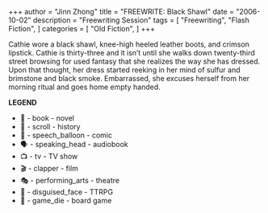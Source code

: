+++
author = "Jinn Zhong"
title = "FREEWRITE: Black Shawl"
date = "2006-10-02"
description = "Freewriting Session"
tags = [
    "Freewriting",
    "Flash Fiction",
]
categories = [
    "Old Fiction",
]
+++

Cathie wore a black shawl, knee-high heeled leather boots, and crimson lipstick. Cathie is thirty-three and it isn’t until she walks down twenty-third street browsing for used fantasy that she realizes the way she has dressed. Upon that thought, her dress started reeking in her mind of sulfur and brimstone and black smoke. Embarrassed, she excuses herself from her morning ritual and goes home empty handed.

**LEGEND**
* 📖 - book - novel
* 📜 - scroll - history
* 💬 - speech_balloon - comic
* 🗣️ - speaking_head - audiobook
* 📺 - tv - TV show
* 🎬 - clapper - film
* 🎭 - performing_arts - theatre
* 🥸 - disguised_face - TTRPG
* 🎲 - game_die - board game
